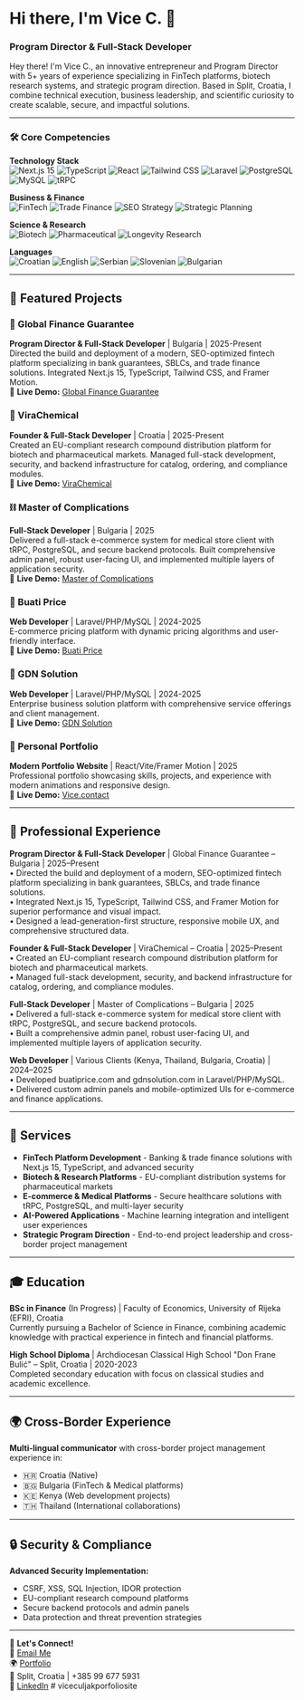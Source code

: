 # Hi there, I'm Vice C. 👋

### Program Director & Full-Stack Developer

Hey there! I'm Vice C., an innovative entrepreneur and Program Director with 5+ years of experience specializing in FinTech platforms, biotech research systems, and strategic program direction. Based in Split, Croatia, I combine technical execution, business leadership, and scientific curiosity to create scalable, secure, and impactful solutions.

---

### 🛠️ Core Competencies

**Technology Stack**  
![Next.js 15](https://img.shields.io/badge/-Next.js%2015-000000?style=flat-square&logo=next.js&logoColor=white)
![TypeScript](https://img.shields.io/badge/-TypeScript-3178C6?style=flat-square&logo=typescript&logoColor=white)
![React](https://img.shields.io/badge/-React-61DAFB?style=flat-square&logo=react&logoColor=black)
![Tailwind CSS](https://img.shields.io/badge/-Tailwind%20CSS-38B2AC?style=flat-square&logo=tailwind-css&logoColor=white)
![Laravel](https://img.shields.io/badge/-Laravel-FF2D20?style=flat-square&logo=laravel&logoColor=white)
![PostgreSQL](https://img.shields.io/badge/-PostgreSQL-316192?style=flat-square&logo=postgresql&logoColor=white)
![MySQL](https://img.shields.io/badge/-MySQL-4479A1?style=flat-square&logo=mysql&logoColor=white)
![tRPC](https://img.shields.io/badge/-tRPC-2596BE?style=flat-square&logo=tRPC&logoColor=white)

**Business & Finance**  
![FinTech](https://img.shields.io/badge/-FinTech-00D4AA?style=flat-square&logo=fintech&logoColor=white)
![Trade Finance](https://img.shields.io/badge/-Trade%20Finance-1E3A8A?style=flat-square&logo=finance&logoColor=white)
![SEO Strategy](https://img.shields.io/badge/-SEO%20Strategy-FF6B35?style=flat-square&logo=seo&logoColor=white)
![Strategic Planning](https://img.shields.io/badge/-Strategic%20Planning-10B981?style=flat-square&logo=strategy&logoColor=white)

**Science & Research**  
![Biotech](https://img.shields.io/badge/-Biotech-059669?style=flat-square&logo=biotech&logoColor=white)
![Pharmaceutical](https://img.shields.io/badge/-Pharmaceutical-7C3AED?style=flat-square&logo=pharma&logoColor=white)
![Longevity Research](https://img.shields.io/badge/-Longevity%20Research-F59E0B?style=flat-square&logo=research&logoColor=white)

**Languages**  
![Croatian](https://img.shields.io/badge/-Croatian%20(Native)-1E40AF?style=flat-square&logo=croatia&logoColor=white)
![English](https://img.shields.io/badge/-English%20(C2)-DC2626?style=flat-square&logo=english&logoColor=white)
![Serbian](https://img.shields.io/badge/-Serbian%20(C2)-059669?style=flat-square&logo=serbia&logoColor=white)
![Slovenian](https://img.shields.io/badge/-Slovenian%20(B2)-7C3AED?style=flat-square&logo=slovenia&logoColor=white)
![Bulgarian](https://img.shields.io/badge/-Bulgarian%20(B1)-F59E0B?style=flat-square&logo=bulgaria&logoColor=white)

---
## 🚀 Featured Projects  

### 🏦 Global Finance Guarantee
**Program Director & Full-Stack Developer** | Bulgaria | 2025-Present  
Directed the build and deployment of a modern, SEO-optimized fintech platform specializing in bank guarantees, SBLCs, and trade finance solutions. Integrated Next.js 15, TypeScript, Tailwind CSS, and Framer Motion.  
🔗 **Live Demo:** [Global Finance Guarantee](https://www.globalfinanceguarantee.com/)  

### 🧪 ViraChemical
**Founder & Full-Stack Developer** | Croatia | 2025-Present  
Created an EU-compliant research compound distribution platform for biotech and pharmaceutical markets. Managed full-stack development, security, and backend infrastructure for catalog, ordering, and compliance modules.  
🔗 **Live Demo:** [ViraChemical](https://virachemical.com)  

### ⛓️ Master of Complications
**Full-Stack Developer** | Bulgaria | 2025  
Delivered a full-stack e-commerce system for medical store client with tRPC, PostgreSQL, and secure backend protocols. Built comprehensive admin panel, robust user-facing UI, and implemented multiple layers of application security.  
🔗 **Live Demo:** [Master of Complications](https://masterofcomplications.guru/)  

### 🛒 Buati Price
**Web Developer** | Laravel/PHP/MySQL | 2024-2025  
E-commerce pricing platform with dynamic pricing algorithms and user-friendly interface.  
🔗 **Live Demo:** [Buati Price](https://buatiprice.com/)  

### 🏢 GDN Solution
**Web Developer** | Laravel/PHP/MySQL | 2024-2025  
Enterprise business solution platform with comprehensive service offerings and client management.  
🔗 **Live Demo:** [GDN Solution](https://gdnsolution.com/)  

### 🎨 Personal Portfolio
**Modern Portfolio Website** | React/Vite/Framer Motion | 2025  
Professional portfolio showcasing skills, projects, and experience with modern animations and responsive design.  
🔗 **Live Demo:** [Vice.contact](https://vice.contact/)  

---
## 💼 Professional Experience

**Program Director & Full-Stack Developer** | Global Finance Guarantee – Bulgaria | 2025–Present  
• Directed the build and deployment of a modern, SEO-optimized fintech platform specializing in bank guarantees, SBLCs, and trade finance solutions.  
• Integrated Next.js 15, TypeScript, Tailwind CSS, and Framer Motion for superior performance and visual impact.  
• Designed a lead-generation-first structure, responsive mobile UX, and comprehensive structured data.

**Founder & Full-Stack Developer** | ViraChemical – Croatia | 2025–Present  
• Created an EU-compliant research compound distribution platform for biotech and pharmaceutical markets.  
• Managed full-stack development, security, and backend infrastructure for catalog, ordering, and compliance modules.

**Full-Stack Developer** | Master of Complications – Bulgaria | 2025  
• Delivered a full-stack e-commerce system for medical store client with tRPC, PostgreSQL, and secure backend protocols.  
• Built a comprehensive admin panel, robust user-facing UI, and implemented multiple layers of application security.

**Web Developer** | Various Clients (Kenya, Thailand, Bulgaria, Croatia) | 2024–2025  
• Developed buatiprice.com and gdnsolution.com in Laravel/PHP/MySQL.  
• Delivered custom admin panels and mobile-optimized UIs for e-commerce and finance applications.

---
## 🎯 Services

- **FinTech Platform Development** - Banking & trade finance solutions with Next.js 15, TypeScript, and advanced security
- **Biotech & Research Platforms** - EU-compliant distribution systems for pharmaceutical markets
- **E-commerce & Medical Platforms** - Secure healthcare solutions with tRPC, PostgreSQL, and multi-layer security
- **AI-Powered Applications** - Machine learning integration and intelligent user experiences
- **Strategic Program Direction** - End-to-end project leadership and cross-border project management

---
## 🎓 Education

**BSc in Finance** (In Progress) | Faculty of Economics, University of Rijeka (EFRI), Croatia  
Currently pursuing a Bachelor of Science in Finance, combining academic knowledge with practical experience in fintech and financial platforms.

**High School Diploma** | Archdiocesan Classical High School "Don Frane Bulić" – Split, Croatia | 2020-2023  
Completed secondary education with focus on classical studies and academic excellence.

---
## 🌍 Cross-Border Experience

**Multi-lingual communicator** with cross-border project management experience in:
- 🇭🇷 Croatia (Native)
- 🇧🇬 Bulgaria (FinTech & Medical platforms)
- 🇰🇪 Kenya (Web development projects)
- 🇹🇭 Thailand (International collaborations)

---
## 🔒 Security & Compliance

**Advanced Security Implementation:**
- CSRF, XSS, SQL Injection, IDOR protection
- EU-compliant research compound platforms
- Secure backend protocols and admin panels
- Data protection and threat prevention strategies

---

📩 **Let's Connect!**  
📧 [Email Me](vice@vice.contact)  
🌍 [Portfolio](https://vice.contact/)  
📍 Split, Croatia | +385 99 677 5931  
🔗 [LinkedIn](https://linkedin.com/in/vice-culjak) # viceculjakporfoliosite
